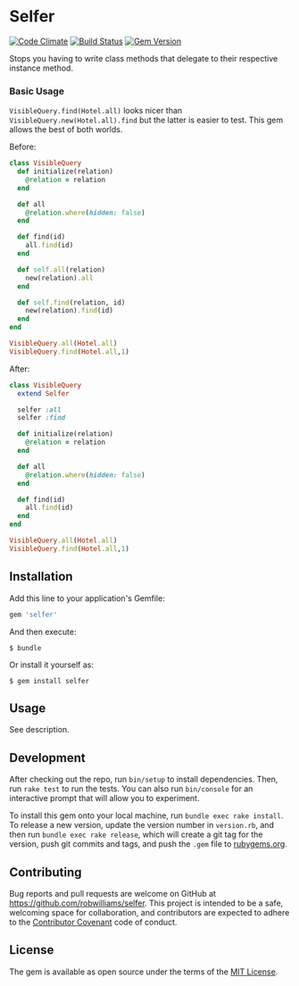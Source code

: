# Selfer

[![Code Climate](https://codeclimate.com/github/robwilliams/selfer/badges/gpa.svg)](https://codeclimate.com/github/robwilliams/selfer) [![Build Status](https://travis-ci.org/robwilliams/selfer.svg)](https://travis-ci.org/robwilliams/selfer) [![Gem Version](https://badge.fury.io/rb/selfer.svg)](http://badge.fury.io/rb/selfer)

Stops you having to write class methods that delegate to their respective
instance method.

### Basic Usage

`VisibleQuery.find(Hotel.all)` looks nicer than 
`VisibleQuery.new(Hotel.all).find` but the latter is easier to test. This gem 
allows the best of both worlds.

Before: 

```ruby
class VisibleQuery
  def initialize(relation)
    @relation = relation
  end

  def all
    @relation.where(hidden: false)
  end

  def find(id)
    all.find(id)
  end

  def self.all(relation)
    new(relation).all
  end

  def self.find(relation, id)
    new(relation).find(id)
  end
end

VisibleQuery.all(Hotel.all)
VisibleQuery.find(Hotel.all,1)
```

After:

```ruby
class VisibleQuery
  extend Selfer

  selfer :all
  selfer :find

  def initialize(relation)
    @relation = relation
  end

  def all
    @relation.where(hidden: false)
  end

  def find(id)
    all.find(id)
  end
end

VisibleQuery.all(Hotel.all)
VisibleQuery.find(Hotel.all,1)
```

## Installation

Add this line to your application's Gemfile:

```ruby
gem 'selfer'
```

And then execute:

    $ bundle

Or install it yourself as:

    $ gem install selfer

## Usage

See description.

## Development

After checking out the repo, run `bin/setup` to install dependencies. Then, run `rake test` to run the tests. You can also run `bin/console` for an interactive prompt that will allow you to experiment.

To install this gem onto your local machine, run `bundle exec rake install`. To release a new version, update the version number in `version.rb`, and then run `bundle exec rake release`, which will create a git tag for the version, push git commits and tags, and push the `.gem` file to [rubygems.org](https://rubygems.org).

## Contributing

Bug reports and pull requests are welcome on GitHub at https://github.com/robwilliams/selfer. This project is intended to be a safe, welcoming space for collaboration, and contributors are expected to adhere to the [Contributor Covenant](contributor-covenant.org) code of conduct.

## License

The gem is available as open source under the terms of the [MIT License](http://opensource.org/licenses/MIT).

